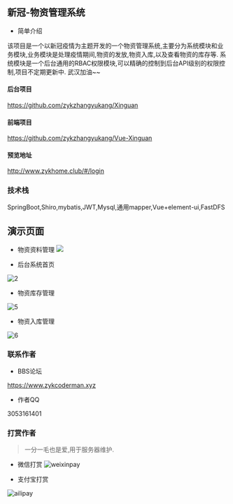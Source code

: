 ## 新冠-物资管理系统

- 简单介绍

该项目是一个以新冠疫情为主题开发的一个物资管理系统,主要分为系统模块和业务模块,业务模块是处理疫情期间,物资的发放,物资入库,以及查看物资的库存等.
系统模块是一个后台通用的RBAC权限模块,可以精确的控制到后台API级别的权限控制,项目不定期更新中.
武汉加油~~

#### 后台项目
https://github.com/zykzhangyukang/Xinguan

#### 前端项目
https://github.com/zykzhangyukang/Vue-Xinguan

#### 预览地址
http://www.zykhome.club/#/login

### 技术栈

SpringBoot,Shiro,mybatis,JWT,Mysql,通用mapper,Vue+element-ui,FastDFS

## 演示页面
- 物资资料管理
![](http://mawen-ufile.cn-bj.ufileos.com/9ff1a4fe-3d42-4590-bacd-9a0eb0cdac62.PNG?UCloudPublicKey=TOKEN_30fe6ff0-4d19-498b-b286-69be191b1881&Signature=wC3KdIak6SwxMg70voTeTvAPXdg%3D&Expires=1900291804)

- 后台系统首页

![2](https://coderman-blog.oss-cn-beijing.aliyuncs.com/2_1588596638463.PNG)

- 物资库存管理

![5](https://coderman-blog.oss-cn-beijing.aliyuncs.com/5_1588596788159.PNG)

- 物资入库管理

![6](https://coderman-blog.oss-cn-beijing.aliyuncs.com/6_1588596788146.PNG)
### 联系作者
- BBS论坛

https://www.zykcoderman.xyz

- 作者QQ

3053161401

### 打赏作者

> 一分一毛也是爱,用于服务器维护.

- 微信打赏
![weixinpay](https://coderman-blog.oss-cn-beijing.aliyuncs.com/weixinpay_1587726894102.png)

- 支付宝打赏

![ailipay](https://coderman-blog.oss-cn-beijing.aliyuncs.com/ailipay_1587726891328.jpg)

